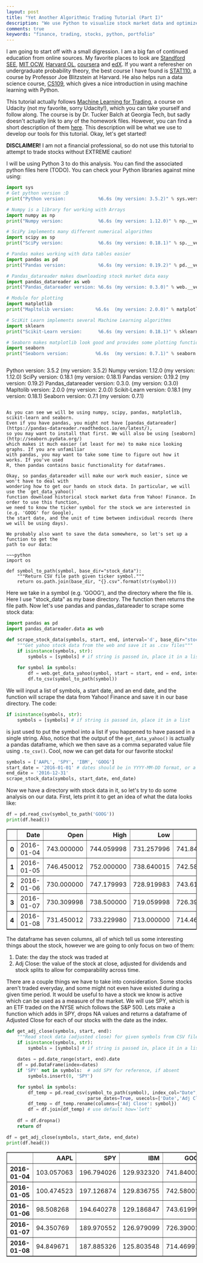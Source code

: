```yaml
---
layout: post
title: "Yet Another Algorithmic Trading Tutorial (Part I)"
description: "We use Python to visualize stock market data and optimize a portfolio based on historical data."
comments: true
keywords: "finance, trading, stocks, python, portfolio"
---
```


I am going to start off with a small digression. I am a big fan of continued education
from online sources. My favorite places to look are [Standford SEE](https://see.stanford.edu/),
[MIT OCW](https://ocw.mit.edu/), [Harvard OL](https://www.extension.harvard.edu/open-learning-initiative), 
[coursera](https://www.coursera.org/) and [edX](https://www.edx.org/). If you want a 
referesher on undergraduate probability theory, the best course I have found is 
[STAT110](http://projects.iq.harvard.edu/stat110/home), a course by 
Professor Joe Blitzstein at Harvard. He also helps run a data science course, 
[CS109](http://cs109.github.io/2015/index.html), which gives a nice introduction in using
machine learning with Python. 

This tutorial actually follows [Machine Learning for Trading](https://classroom.udacity.com/courses/ud501/), a 
course on Udacity (not my favorite, sorry Udacity!), which you can take yourself and follow along. The course is by 
Dr. Tucker Balch at Georgia Tech, but sadly doesn't actually link to any of the homework 
files. However, you can find a short description of them
[here](http://quantsoftware.gatech.edu/Machine_Learning_for_Trading_Course). This 
description will be what we use to develop our tools for this tutorial. Okay, let's get started!

<div class="divider"></div>

**DISCLAIMER!** I am not a financial professional, so do not use this tutorial to attempt
to trade stocks without EXTREME caution!

<div class="divider"></div>

I will be using Python 3 to do this analysis. You can find the associated python files
here (TODO). You can check your Python libraries against mine using:

~~~python
import sys
# Get python version :D
print("Python version:            %6.6s (my version: 3.5.2)" % sys.version)

# Numpy is a library for working with Arrays
import numpy as np
print("Numpy version:             %6.6s (my version: 1.12.0)" % np.__version__)

# SciPy implements many different numerical algorithms
import scipy as sp
print("SciPy version:             %6.6s (my version: 0.18.1)" % sp.__version__)

# Pandas makes working with data tables easier
import pandas as pd
print("Pandas version:            %6.6s (my version: 0.19.2)" % pd.__version__)

# Pandas_datareader makes downloading stock market data easy
import pandas_datareader as web
print("Pandas_datareader version: %6.6s (my version: 0.3.0)" % web.__version__)

# Module for plotting
import matplotlib
print("Mapltolib version:        %6.6s  (my version: 2.0.0)" % matplotlib.__version__)

# SciKit Learn implements several Machine Learning algorithms
import sklearn
print("Scikit-Learn version:      %6.6s (my version: 0.18.1)" % sklearn.__version__)

# Seaborn makes matplotlib look good and provides some plotting functions
import seaborn
print("Seaborn version:          %6.6s  (my version: 0.7.1)" % seaborn.__version__)
~~~
>~~~
Python version:            3.5.2  (my version: 3.5.2)
Numpy version:             1.12.0 (my version: 1.12.0)
SciPy version:             0.18.1 (my version: 0.18.1)
Pandas version:            0.19.2 (my version: 0.19.2)
Pandas_datareader version: 0.3.0. (my version: 0.3.0)
Mapltolib version:         2.0.0  (my version: 2.0.0)
Scikit-Learn version:      0.18.1 (my version: 0.18.1)
Seaborn version:           0.7.1  (my version: 0.7.1)
~~~

As you can see we will be using numpy, scipy, pandas, matplotlib, scikit-learn and seaborn.
Even if you have pandas, you might not have [pandas_datareader](https://pandas-datareader.readthedocs.io/en/latest/),
so you may want to install that first. We will also be using [seaborn](http://seaborn.pydata.org/)
which makes it much easier (at least for me) to make nice looking graphs. If you are unfamiliar
with pandas, you may want to take some time to figure out how it works. If you've used 
R, then pandas contains basic functionality for dataframes.

Okay, so pandas_datareader will make our work much easier, since we won't have to deal with
wondering how to get our hands on stock data. In particular, we will use the `get_data_yahoo()`
function download historical stock market data from Yahoo! Finance. In order to use this function,
we need to know the ticker symbol for the stock we are interested in (e.g. 'GOOG' for Google),
the start date, and the unit of time between individual records (here we will be using days).

We probably also want to save the data somewhere, so let's set up a function to get the
path to our data:

~~~python
import os

def symbol_to_path(symbol, base_dir="stock_data"):
    """Return CSV file path given ticker symbol."""
    return os.path.join(base_dir, "{}.csv".format(str(symbol)))
~~~

Here we take in a symbol (e.g. 'GOOG'), and the directory where the file is. Here I use
"stock_data" as my base directory. The function then returns the file path. Now let's use
pandas and pandas_datareader to scrape some stock data:

~~~python
import pandas as pd
import pandas_datareader.data as web

def scrape_stock_data(symbols, start, end, interval='d', base_dir="stock_data"):
    """Get yahoo stock data from the web and save it as .csv files"""
    if isinstance(symbols, str): 
        symbols = [symbols] # if string is passed in, place it in a list
        
    for symbol in symbols:
        df = web.get_data_yahoo(symbol, start = start, end = end, interval=interval)
        df.to_csv(symbol_to_path(symbol))
~~~

We will input a list of symbols, a start date, and an end date, and the function will
scrape the data from Yahoo! Finance and save it in our base directory. The code:

~~~python
if isinstance(symbols, str): 
    symbols = [symbols] # if string is passed in, place it in a list
~~~

is just used to put the symbol into a list if you happened to have passed in a single
string. Also, notice that the output of the `get_data_yahoo()` is actually a pandas 
dataframe, which we then save as a comma separated value file using `.to_csv()`. Cool, 
now we can get data for our favorite stocks!

~~~python
symbols = ['AAPL', 'SPY', 'IBM', 'GOOG']
start_date = '2016-01-01' # dates should be in YYYY-MM-DD format, or a datetime object.
end_date = '2016-12-31'
scrape_stock_data(symbols, start_date, end_date)
~~~

Now we have a directory with stock data in it, so let's try to do some analysis on our data.
First, lets print it to get an idea of what the data looks like:

~~~python
df = pd.read_csv(symbol_to_path('GOOG'))
print(df.head())
~~~

<table border="1" class="dataframe">
  <thead>
    <tr style="text-align: right;">
      <th></th>
      <th>Date</th>
      <th>Open</th>
      <th>High</th>
      <th>Low</th>
      <th>Close</th>
      <th>Volume</th>
      <th>Adj Close</th>
    </tr>
  </thead>
  <tbody>
    <tr>
      <th>0</th>
      <td>2016-01-04</td>
      <td>743.000000</td>
      <td>744.059998</td>
      <td>731.257996</td>
      <td>741.840027</td>
      <td>3272800</td>
      <td>741.840027</td>
    </tr>
    <tr>
      <th>1</th>
      <td>2016-01-05</td>
      <td>746.450012</td>
      <td>752.000000</td>
      <td>738.640015</td>
      <td>742.580017</td>
      <td>1950700</td>
      <td>742.580017</td>
    </tr>
    <tr>
      <th>2</th>
      <td>2016-01-06</td>
      <td>730.000000</td>
      <td>747.179993</td>
      <td>728.919983</td>
      <td>743.619995</td>
      <td>1947000</td>
      <td>743.619995</td>
    </tr>
    <tr>
      <th>3</th>
      <td>2016-01-07</td>
      <td>730.309998</td>
      <td>738.500000</td>
      <td>719.059998</td>
      <td>726.390015</td>
      <td>2963700</td>
      <td>726.390015</td>
    </tr>
    <tr>
      <th>4</th>
      <td>2016-01-08</td>
      <td>731.450012</td>
      <td>733.229980</td>
      <td>713.000000</td>
      <td>714.469971</td>
      <td>2450900</td>
      <td>714.469971</td>
    </tr>
  </tbody>
</table>

The dataframe has seven columns, all of which tell us some interesting things about the
stock, however we are going to only focus on two of them:

1. Date: the day the stock was traded at
2. Adj Close: the value of the stock at close, adjusted for dividends and stock splits to 
allow for comparability across time.

There are a couple things we have to take into consideration. Some stocks aren't traded
everyday, and some might not even have existed during a given time period. It would be
useful to have a stock we know is active which can be used as a measure of the market.
We will use SPY, which is an ETF traded on the NYSE which follows the S&P 500. Lets make
a function which adds in SPY, drops NA values and returns a dataframe of Adjusted Close
for each of our stocks with the date as the index.

~~~python
def get_adj_close(symbols, start, end):
    """Read stock data (adjusted close) for given symbols from CSV files.""" 
    if isinstance(symbols, str): 
        symbols = [symbols] # if string is passed in, place it in a list
        
    dates = pd.date_range(start, end).date
    df = pd.DataFrame(index=dates)
    if 'SPY' not in symbols:  # add SPY for reference, if absent
        symbols.insert(0, 'SPY')

    for symbol in symbols:
        df_temp = pd.read_csv(symbol_to_path(symbol), index_col="Date", 
                              parse_dates=True, usecols=['Date','Adj Close'])
        df_temp = df_temp.rename(columns={'Adj Close': symbol})
        df = df.join(df_temp) # use default how='left' 
        
    df = df.dropna()
    return df
~~~ 

~~~python
df = get_adj_close(symbols, start_date, end_date)
print(df.head())
~~~

<table border="1" class="dataframe">
  <thead>
    <tr style="text-align: right;">
      <th></th>
      <th>AAPL</th>
      <th>SPY</th>
      <th>IBM</th>
      <th>GOOG</th>
    </tr>
  </thead>
  <tbody>
    <tr>
      <th>2016-01-04</th>
      <td>103.057063</td>
      <td>196.794026</td>
      <td>129.932320</td>
      <td>741.840027</td>
    </tr>
    <tr>
      <th>2016-01-05</th>
      <td>100.474523</td>
      <td>197.126874</td>
      <td>129.836755</td>
      <td>742.580017</td>
    </tr>
    <tr>
      <th>2016-01-06</th>
      <td>98.508268</td>
      <td>194.640278</td>
      <td>129.186847</td>
      <td>743.619995</td>
    </tr>
    <tr>
      <th>2016-01-07</th>
      <td>94.350769</td>
      <td>189.970552</td>
      <td>126.979099</td>
      <td>726.390015</td>
    </tr>
    <tr>
      <th>2016-01-08</th>
      <td>94.849671</td>
      <td>187.885326</td>
      <td>125.803548</td>
      <td>714.469971</td>
    </tr>
  </tbody>
</table>

